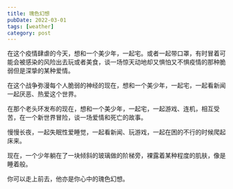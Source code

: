 ```yaml
---
title: 瑰色幻想
pubDate: 2022-03-01
tags: [weather]
category: post
---
```


在这个疫情肆虐的今天，想和一个美少年，一起宅。或者一起带口罩，有时冒着可能会被感染的风险出去玩或者美食，谈一场惊天动地却又惧怕又不惧疫情的那种脆弱但是深挚的某种爱情。

在这个战争弥漫每个人脆弱的神经的现在，想和一个美少年，一起宅，一起看新闻一起厌恶、热爱这个世界。

在那个老头环发布的现在，想和一个美少年，一起宅，一起游戏、连机，相互受苦，在一个新世界冒险，谈一场爱情和死亡的故事。

慢慢长夜，一起失眠性爱睡觉，一起看新闻、玩游戏，一起在困的不行的时候爬起床来。

现在，一个少年躺在了一块倾斜的玻璃做的阶梯旁，裸露着某种程度的肌肤，像是睡着般。

你可以走上前去，他亦是你心中的瑰色幻想。
